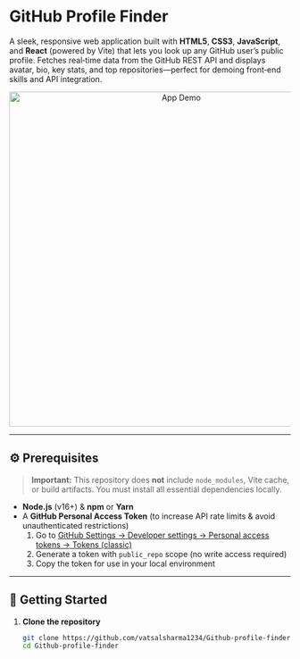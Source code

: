 # GitHub Profile Finder

A sleek, responsive web application built with **HTML5**, **CSS3**, **JavaScript**, and **React** (powered by Vite) that lets you look up any GitHub user’s public profile. Fetches real‑time data from the GitHub REST API and displays avatar, bio, key stats, and top repositories—perfect for demoing front‑end skills and API integration.

<p align="center">
  <img src="./screenshots/demo.png" alt="App Demo" width="600"/>
</p>

---

## ⚙️ Prerequisites

> **Important:** This repository does **not** include `node_modules`, Vite cache, or build artifacts. You must install all essential dependencies locally.

- **Node.js** (v16+) & **npm** or **Yarn**  
- A **GitHub Personal Access Token** (to increase API rate limits & avoid unauthenticated restrictions)  
  1. Go to [GitHub Settings → Developer settings → Personal access tokens → Tokens (classic)](https://github.com/settings/tokens)  
  2. Generate a token with `public_repo` scope (no write access required)  
  3. Copy the token for use in your local environment  

---

## 🚀 Getting Started

1. **Clone the repository**  
   ```bash
   git clone https://github.com/vatsalsharma1234/Github-profile-finder.git
   cd Github-profile-finder
